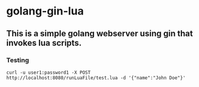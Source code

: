 # golang-gin-lua

## This is a simple golang webserver using gin that invokes lua scripts.

### Testing
```
curl -u user1:password1 -X POST http://localhost:8080/runLuaFile/test.lua -d '{"name":"John Doe"}'
```